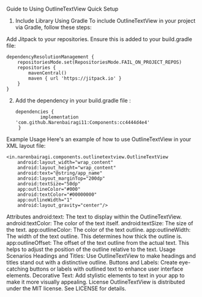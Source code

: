 Guide to Using OutlineTextView
Quick Setup
1. Include Library
Using Gradle
To include OutlineTextView in your project via Gradle, follow these steps:

Add Jitpack to your repositories. Ensure this is added to your build.gradle file:
 
	dependencyResolutionManagement {
		repositoriesMode.set(RepositoriesMode.FAIL_ON_PROJECT_REPOS)
		repositories {
			mavenCentral()
			maven { url 'https://jitpack.io' }
		}
	}
 
2. Add the dependency in your build.gradle file :




       dependencies {
       	        implementation 'com.github.Narenbairagi11:Components:cc4444d4e4'
       	}


 Example Usage
Here's an example of how to use OutlineTextView in your XML layout file:


    <in.narenbairagi.components.outlinetextview.OutlineTextView
        android:layout_width="wrap_content"
        android:layout_height="wrap_content"
        android:text="@string/app_name"
        android:layout_marginTop="200dp"
        android:textSize="50dp"
        app:outlineColor="#000"
        android:textColor="#00000000"
        app:outlineWidth="1"
        android:layout_gravity="center"/>


Attributes
android:text: The text to display within the OutlineTextView.
android:textColor: The color of the text itself.
android:textSize: The size of the text.
app:outlineColor: The color of the text outline.
app:outlineWidth: The width of the text outline. This determines how thick the outline is.
app:outlineOffset: The offset of the text outline from the actual text. This helps to adjust the position of the outline relative to the text.
Usage Scenarios
Headings and Titles: Use OutlineTextView to make headings and titles stand out with a distinctive outline.
Buttons and Labels: Create eye-catching buttons or labels with outlined text to enhance user interface elements.
Decorative Text: Add stylistic elements to text in your app to make it more visually appealing.
License
OutlineTextView is distributed under the MIT license. See LICENSE for details.   
